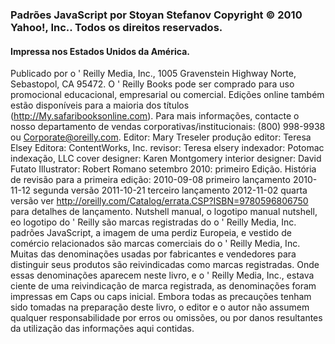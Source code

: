 ### Padrões JavaScript por Stoyan Stefanov Copyright © 2010 Yahoo!, Inc.. Todos os direitos reservados.
#### Impressa nos Estados Unidos da América.
Publicado por o ' Reilly Media, Inc., 1005 Gravenstein Highway Norte, Sebastopol, CA 95472.
O ' Reilly Books pode ser comprado para uso promocional educacional, empresarial ou comercial. Edições online também estão disponíveis para a maioria dos títulos (http://My.safaribooksonline.com). Para mais informações, contacte o nosso departamento de vendas corporativas/institucionais: (800) 998-9938 ou Corporate@oreilly.com.
Editor: Mary Treseler produção editor: Teresa Elsey Editora: ContentWorks, Inc. revisor: Teresa elsery indexador: Potomac indexação, LLC cover designer: Karen Montgomery interior designer: David Futato Illustrator: Robert Romano setembro 2010: primeiro Edição.
História de revisão para a primeira edição: 2010-09-08 primeiro lançamento 2010-11-12 segunda versão 2011-10-21 terceiro lançamento 2012-11-02 quarta versão ver http://oreilly.com/Catalog/errata.CSP?ISBN=9780596806750 para detalhes de lançamento.
Nutshell manual, o logotipo manual nutshell, eo logotipo do ' Reilly são marcas registradas do o ' Reilly Media, Inc. padrões JavaScript, a imagem de uma perdiz Europeia, e vestido de comércio relacionados são marcas comerciais do o ' Reilly Media, Inc.
Muitas das denominações usadas por fabricantes e vendedores para distinguir seus produtos são reivindicadas como marcas registradas. Onde essas denominações aparecem neste livro, e o ' Reilly Media, Inc., estava ciente de uma reivindicação de marca registrada, as denominações foram impressas em Caps ou caps inicial.
Embora todas as precauções tenham sido tomadas na preparação deste livro, o editor e o autor não assumem qualquer responsabilidade por erros ou omissões, ou por danos resultantes da utilização das informações aqui contidas.  
